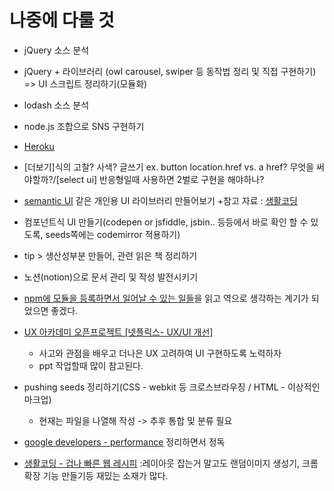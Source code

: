 # 나중에 다룰 것

- jQuery 소스 분석

- jQuery + 라이브러리 (owl carousel, swiper 등 동작법 정리 및 직접 구현하기)
  => UI 스크립트 정리하기(모듈화)
  
- lodash 소스 분석

- node.js 조합으로 SNS 구현하기

- [Heroku](https://poiemaweb.com/nodejs-heroku)

- [더보기]식의 고찰? 사색? 글쓰기
  ex. button location.href vs. a href? 무엇을 써야할까?/[select ui] 반응형일때 사용하면 2벌로 구현을 해야하나?

- [semantic UI](https://semantic-ui.com/) 같은 개인용 UI 라이브러리 만들어보기 
    +참고 자료 : [생활코딩](https://opentutorials.org/course/2737)

- 컴포넌트식 UI 만들기(codepen or jsfiddle, jsbin.. 등등에서 바로 확인 할 수 있도록, seeds쪽에는 codemirror 적용하기)

- tip > 생산성부분 만들어, 관련 읽은 책 정리하기

- 노션(notion)으로 문서 관리 및 작성 발전시키기

- [npm에 모듈을 등록하면서 일어날 수 있는 일들](https://ui.toast.com/weekly-pick/ko_20170818/)을 읽고 역으로 생각하는 계기가 되었으면 좋겠다.

- [UX 아카데미 오픈프로젝트 [넷플릭스- UX/UI 개선]](http://blog.rightbrain.co.kr/?p=11426)
    + 사고와 관점을 배우고 더나은 UX 고려하여 UI 구현하도록 노력하자
    + ppt 작업할때 많이 참고된다.


- pushing seeds 정리하기(CSS - webkit 등 크로스브라우징 / HTML - 이상적인 마크업)
    + 현재는 파일을 나열해 작성 -> 추후 통합 및 분류 필요

- [google developers - performance](https://developers.google.com/web/fundamentals/performance/why-performance-matters) 정리하면서 정독


- [생활코딩 - 겁나 빠른 웹 레시피](https://opentutorials.org/course/2473/13570)
:레이아웃 잡는거 말고도 랜덤이미지 생성기, 크롬확장 기능 만들기등 재밌는 소재가 많다.
